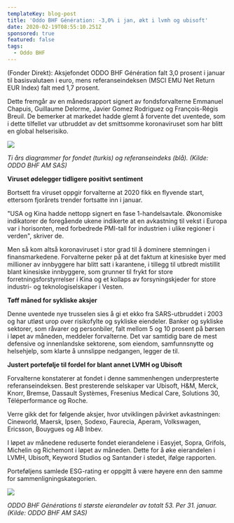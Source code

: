 ```yaml
---
templateKey: blog-post
title: 'Oddo BHF Génération: -3,0% i jan, økt i lvmh og ubisoft'
date: 2020-02-19T08:55:10.251Z
sponsored: true
featured: false
tags:
  - Oddo BHF
---
```

(Fonder Direkt): Aksjefondet ODDO BHF Génération falt 3,0 prosent i januar til basisvalutaen i euro, mens referanseindeksen (MSCI EMU Net Return EUR Index) falt med 1,7 prosent.



Dette fremgår av en månedsrapport signert av fondsforvalterne Emmanuel Chapuis, Guillaume Delorme, Javier Gomez Rodriguez og François-Régis Breuil. De bemerker at markedet hadde glemt å forvente det uventede, som i dette tilfellet var utbruddet av det smittsomme koronaviruset som har blitt en global helserisiko.

![](/img/generation.png)

_Ti års diagrammer for fondet (turkis) og referanseindeks (blå). (Kilde: ODDO BHF AM SAS)_



**Viruset ødelegger tidligere positivt sentiment**



Bortsett fra viruset oppgir forvalterne at 2020 fikk en flyvende start, ettersom fjorårets trender fortsatte inn i januar.



"USA og Kina hadde nettopp signert en fase 1-handelsavtale. Økonomiske indikatorer de foregående ukene indikerte at en avkastning til vekst i Europa var i horisonten, med forbedrede PMI-tall for industrien i ulike regioner i verden", skriver de.



Men så kom altså koronaviruset i stor grad til å dominere stemningen i finansmarkedene. Forvalterne peker på at det faktum at kinesiske byer med millioner av innbyggere har blitt satt i karantene, i tillegg til utbredt mistillit blant kinesiske innbyggere, som grunner til frykt for store forretningsforstyrrelser i Kina og et kollaps av forsyningskjeder for store industri- og teknologiselskaper i Vesten.



**Tøff måned for sykliske aksjer**



Denne uventede nye trusselen sies å gi et ekko fra SARS-utbruddet i 2003 og har utløst urop over risikofylte og sykliske eiendeler. Banker og sykliske sektorer, som råvarer og personbiler, falt mellom 5 og 10 prosent på børsen i løpet av måneden, meddeler forvalterne. Det var samtidig bare de mest defensive og innenlandske sektorene, som eiendom, samfunnsnytte og helsehjelp, som klarte å unnslippe nedgangen, legger de til.



**Justert portefølje til fordel for blant annet LVMH og Ubisoft**



Forvalterne konstaterer at fondet i denne sammenhengen underpresterte referanseindeksen. Best presterende selskaper var Ubisoft, H&M, Merck, Knorr, Bremse, Dassault Systèmes, Fresenius Medical Care, Solutions 30, Téléperformance og Roche.



Verre gikk det for følgende aksjer, hvor utviklingen påvirket avkastningen: Cineworld, Maersk, Ipsen, Sodexo, Faurecia, Aperam, Volkswagen, Ericsson, Bouygues og AB Inbev.



I løpet av månedene reduserte fondet eierandelene i Easyjet, Sopra, Grifols, Michelin og Richemont i løpet av måneden. Dette for å øke eierandelen i LVMH, Ubisoft, Keyword Studios og Santander i stedet, ifølge rapporten.



Porteføljens samlede ESG-rating er oppgitt å være høyere enn den samme for sammenligningskategorien.

![](/img/generation2.png)

_ODDO BHF Générations ti største eierandeler av totalt 53. Per 31. januar. (Kilde: ODDO BHF AM SAS)_
